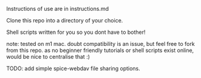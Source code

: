 Instructions of use are in instructions.md

Clone this repo into a directory of your choice.

Shell scripts written for you so you dont have to bother!

note: tested on m1 mac. doubt compatibility is an issue, but feel free to fork from this repo. as no beginner friendly tutorials or shell scripts exist online, would be nice to centralise that :)

TODO: add simple spice-webdav file sharing options.
